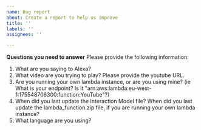 ```yaml
---
name: Bug report
about: Create a report to help us improve
title: ''
labels: ''
assignees: ''

---
```


**Questions you need to answer**
Please provide the following information:

1. What are you saying to Alexa?
2. What video are you trying to play? Please provide the youtube URL.
3. Are you running your own lambda instance, or are you using mine? (ie What is your endpoint? Is it "arn:aws:lambda:eu-west-1:175548706300:function:YouTube"?)
4. When did you last update the Interaction Model file? When did you last update the lambda_function.zip file, if you are running your own lambda instance?
5. What language are you using?
